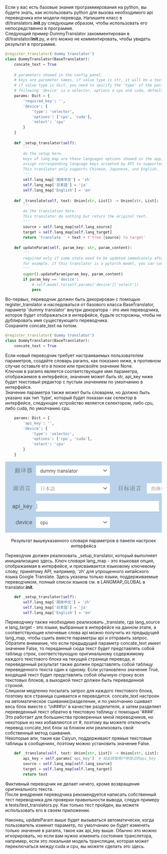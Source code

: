 Если у вас есть базовые знания программирования на python, вы будете знать, как использовать python для вызова необходимого api переводчика или модели перевода, Напишите класс в dl/translators.__init__.py следующим образом, чтобы использовать его непосредственно в программе.      
Следующий пример DummyTranslator закомментирован в dl/translator/__init__.py, и его можно не комментировать, чтобы увидеть результат в программе.  

``` python
@register_translator('dummy translator')
class DummyTranslator(BaseTranslator):
    concate_text = True

    # parameters showed in the config panel. 
    # keys are parameter names, if value type is str, it will be a text editor(required key)
    # if value type is dict, you need to spicify the 'type' of the parameter, 
    # following 'device' is a selector, options a cpu and cuda, default is cpu
    params: Dict = {
        'required_key': '', 
        'device': {
            'type': 'selector',
            'options': ['cpu', 'cuda'],
            'select': 'cpu'
        }
    }

    def _setup_translator(self):
        '''
        do the setup here.  
        keys of lang_map are those languages options showed in the app, 
        assign corresponding language keys accepted by API to supported languages.  
        This translator only supports Chinese, Japanese, and English.
        '''
        self.lang_map['简体中文'] = 'zh'
        self.lang_map['日本語'] = 'ja'
        self.lang_map['English'] = 'en'  
        
    def _translate(self, text: Union[str, List]) -> Union[str, List]:
        '''
        do the translation here.  
        This translator do nothing but return the original text.
        '''
        source = self.lang_map[self.lang_source]
        target = self.lang_map[self.lang_target]
        return 'translate ' + text + f'from {source} to target'

    def updateParam(self, param_key: str, param_content):
        '''
        required only if some state need to be updated immediately after user change the translator params,
        for example, if this translator is a pytorch model, you can convert it to cpu/gpu here.
        '''
        super().updateParam(param_key, param_content)
        if param_key == 'device':
            # self.model.to(self.params['device']['select'])
            pass
```

Во-первых, переводчик должен быть декорирован с помощью register_translator и наследоваться от базового класса BaseTranslator, параметр 'dummy translator' внутри декоратора - это имя переводчика, которое будет отображаться в интерфейсе, будьте осторожны, чтобы не дублировать имя существующего переводчика.  
Сохраните concate_text на потом.  
``` python
@register_translator('dummy translator')
class DummyTranslator(BaseTranslator):  
    concate_text = True
```

Если новый переводчик требует настраиваемых пользователем параметров, создайте словарь params, как показано ниже, в противном случае оставьте его в покое или присвойте значение None.  
Ключом в params является соответствующее имя параметра, отображаемое в интерфейсе, значение может быть str, api_key ниже будет текстовый редактор с пустым значением по умолчанию в интерфейсе.  
Значение параметра также может быть словарем, но должно быть указано как тип 'type', который будет показан как селектор в интерфейсе, следующее устройство является селектором, либо cpu, либо cuda, по умолчанию cpu.  

``` python
    params: Dict = {
        'api_key': '', 
        'device': {
            'type': 'selector',
            'options': ['cpu', 'cuda'],
            'select': 'cpu'
        }
    }
```  

<p align = "center">
<img src="./src/new_translator.png">
</p>
<p align = "center">
Результат вышеуказанного словаря параметров в панели настроек интерфейса
</p>  

Переводчик должен реализовать _setup_translator, который выполняет инициализацию здесь. Ключ словаря lang_map - это языковая опция, отображаемая в интерфейсе, и присваивается языковому ключевому слову, принятому API, например, 'zh' для упрощенного китайского языка Google Translate. Здесь указаны только языки, поддерживаемые переводчиком, полный список языков см. в LANGMAP_GLOBAL в translator.__init__. 

``` python
    def _setup_translator(self):
        self.lang_map['简体中文'] = 'zh'
        self.lang_map['日本語'] = 'ja'
        self.lang_map['English'] = 'en'  
```

Переводчику также необходимо реализовать _translate, где lang_source и lang_target - это языки, выбранные в интерфейсе на данном этапе, а соответствующие ключевые слова api можно получить из предыдущей lang_map, чтобы сшить вместе параметры api и отправить запрос.  
Обратите внимание, что если предыдущий параметр concate_text имеет значение False, то переданный сюда текст будет представлять собой таблицу строк, соответствующую оригинальному содержимому каждого текстового блока на текущей странице перевода, и переведенный результат также должен представлять собой таблицу переведенного текста один к одному. Если установлено значение True, входящий текст будет представлять собой обычную строку всех текстовых блоков, а выходной текст должен быть переведенной строкой.  
Слишком медленно посылать запрос для каждого текстового блока, поэтому вся страница сшивается и переводится. concate_text настроен на автоматическое сшивание/разделение, и по умолчанию сшивает весь блок вместе с '\n###\n' в качестве разделителя, а затем разделяет переведенный текст обратно в текстовую таблицу с помощью '####'. Это работает для большинства проверенных мной переводчиков, но некоторые из них избавляются от #, поэтому вы можете отключить перевод concate_text блок за блоком или реализовать свой собственный метод сшивания.  
Некоторые апи, такие как Caiyun, поддерживают прямые текстовые таблицы в сообщениях, поэтому можно установить значение False.  
``` python
    def _translate(self, text: Union[str, List]) -> Union[str, List]:
        api_key = self.params['api_key']  # 如此获取用户修改过的api_key
        source = self.lang_map[self.lang_source]
        target = self.lang_map[self.lang_target]
        return text
```
Фиктивный переводчик не делает ничего, кроме возвращения оригинального текста.  
После внедрения переводчика рекомендуется написать собственный тест переводчика для проверки правильности вывода, следуя примеру в tests/test_translators.py. Как только тест пройден, вы можете использовать его в своем приложении.   

Наконец, updateParam выше будет вызываться автоматически, когда пользователь изменит параметр, по умолчанию он будет изменять только значение в params, такое как api_key выше. Обычно это можно игнорировать, но если вам нужно изменить состояние транслятора, например, если это локальная модель трансляции, которая может переключаться между cuda и cpu, вы можете сделать это здесь.  